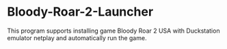 # Bloody-Roar-2-Launcher
This program supports installing game Bloody Roar 2 USA with Duckstation emulator netplay and automatically run the game.
